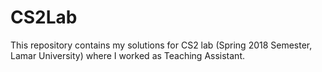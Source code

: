 # CS2Lab
This repository contains my solutions for CS2 lab (Spring 2018 Semester, Lamar University) where I worked as Teaching Assistant.  
